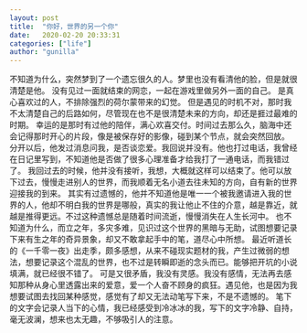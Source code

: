 ```yaml
---
layout: post
title:  "你好，世界的另一个你"
date:   2020-02-20 20:33:31
categories: ["life"]
author: "gunilla"
---
```

不知道为什么，突然梦到了一个遗忘很久的人。梦里也没有看清他的脸，但是就很清楚是他。
没有见过一面就结束的网恋，一起在游戏里做另外一面的自己。
是真心喜欢过的人，不排除强烈的荷尔蒙带来的幻觉。
但是遇见的时机不对，那时我不太清楚自己的后路如何，尽管现在也不是很清楚未来的方向，却还是捱过最难的时期。
幸运的是那时有过他的陪伴，满心欢喜交付。时间过去那么久，脑海中还会记得那时开心的片段，像是被保存好的影像，碰到某个节点，就会突然回放。
分开以后，他发过消息问我，是否谈恋爱。我回说并没有。他也打过电话，我曾经在日记里写到，不知道他是否做了很多心理准备才给我打了一通电话，而我错过了。
我回过去的时候，他并没有接听，我想，大概就这样可以结束了。他可以放下过去，慢慢走进别人的世界，而我顺着无名小道去往未知的方向，自有新的世界迎接我的到来。
其实有过遗憾的，他并不知道他是唯一一个被我邀请进入我的世界的人，他却不明白我的世界是哪般，真实的我让他止不住的介意，越是靠近，就越是推得更远。不过这种遗憾总是随着时间流逝，慢慢消失在人生长河中。
也不知道为什么，而立之年，多灾多难，见识过这个世界的黑暗与无助，试图想要记录下来有生之年的奇异景象，却又不敢拿起手中的笔，道尽心中所想。
最近听道长的《一千零一夜》出走季，颇多感想，从来不碰现实题材的我，产生过微弱的想法，想要记录这个混乱的世界，也不过是转瞬即逝的念头而已。能够把开坑的小说填满，就已经很不错了。
可是又很矛盾，我没有灵感。我没有感情，无法再去感知那种从身心里透露出来的爱意，爱一个人奋不顾身的疯狂。遇见他，也是因为我想要试图去找回某种感觉，感觉有了却又无法动笔写下来，不是不遗憾的。
笔下的文字会记录人当下的心情，我已经感受到冷冰冰的我，写下的文字冷静、自持，毫无波澜，想来也太无趣，不够吸引人的注意。
